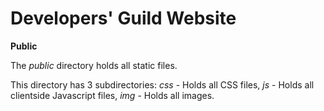 # Developers' Guild Website

**Public**

The *public* directory holds all static files.

This directory has 3 subdirectories: *css* - Holds all CSS files, *js* - Holds all clientside Javascript files, *img* - Holds all images.
